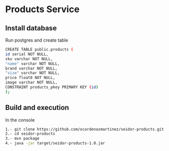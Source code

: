 # Products Service
## Install database
Run postgres and create table

```bash
CREATE TABLE public.products (
id serial NOT NULL,
sku varchar NOT NULL,
"name" varchar NOT NULL,
brand varchar NOT NULL,
"size" varchar NOT NULL,
price float8 NOT NULL,
image varchar NOT NULL,
CONSTRAINT products_pkey PRIMARY KEY (id)
);
  ```

## Build and execution
In the console

```bash
1.- git clone https://github.com/ocardenasmartinez/seidor-products.git
2.- cd seidor-products
3.- mvn package
4.- java -jar target/seidor-products-1.0.jar
```

